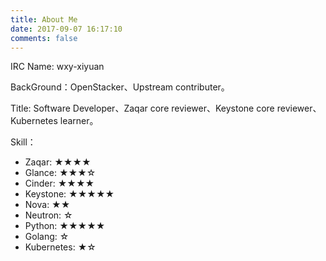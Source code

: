 ```yaml
---
title: About Me
date: 2017-09-07 16:17:10
comments: false
---
```

IRC Name: wxy-xiyuan

BackGround：OpenStacker、Upstream contributer。

Title:      Software Developer、Zaqar core reviewer、Keystone core reviewer、Kubernetes learner。

Skill：

- Zaqar: ★★★★
- Glance: ★★★☆
- Cinder: ★★★★
- Keystone: ★★★★★
- Nova: ★★
- Neutron: ☆
- Python: ★★★★★
- Golang: ☆
- Kubernetes: ★☆

